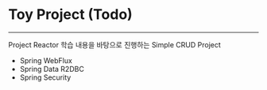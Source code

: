 # Toy Project (Todo)

---

Project Reactor 학습 내용을 바탕으로 진행하는 Simple CRUD Project

- Spring WebFlux
- Spring Data R2DBC
- Spring Security